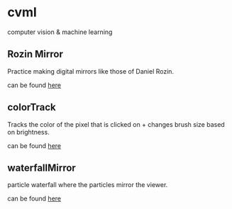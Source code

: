 # cvml
computer vision &amp; machine learning


## Rozin Mirror
Practice making digital mirrors like those of Daniel Rozin.

can be found [here](https://escrip.github.io/cvml/sketches/Rozin/)

## colorTrack
Tracks the color of the pixel that is clicked on + changes brush size based on brightness.

can be found [here](https://escrip.github.io/cvml/sketches/colorTrack/)

## waterfallMirror
particle waterfall where the particles mirror the viewer.

can be found [here](https://escrip.github.io/cvml/sketches/waterfallMirror/)
